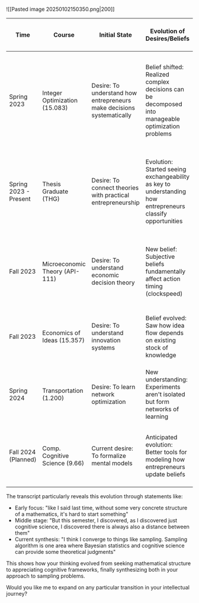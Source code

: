 ![[Pasted image 20250102150350.png|200]]

| Time                  | Course                         | Initial State                                                         | Evolution of Desires/Beliefs                                                                               | Instructor, Insight, Unexpected Discoveries                                                                                                                       |
| --------------------- | ------------------------------ | --------------------------------------------------------------------- | ---------------------------------------------------------------------------------------------------------- | ----------------------------------------------------------------------------------------------------------------------------------------------------------------- |
| Spring 2023           | Integer Optimization (15.083)  | Desire: To understand how entrepreneurs make decisions systematically | Belief shifted: Realized complex decisions can be decomposed into manageable optimization problems         | Prof.Alex Jacquiliat<br>Through optimization techniques, saw how entrepreneurial experimentation could be structured as sub-problems rather than one big decision |
| Spring 2023 - Present | Thesis Graduate (THG)          | Desire: To connect theories with practical entrepreneurship           | Evolution: Started seeing exchangeability as key to understanding how entrepreneurs classify opportunities | Prof.Charles Fine<br>Discussions revealed how patterns in entrepreneurial learning could be formalized through Bayesian frameworks                                |
| Fall 2023             | Microeconomic Theory (API-111) | Desire: To understand economic decision theory                        | New belief: Subjective beliefs fundamentally affect action timing (clockspeed)                             | Prof.Luis Armona<br>Professor's computational Bayesian approach showed how theory could become practical tools                                                    |
| Fall 2023             | Economics of Ideas (15.357)    | Desire: To understand innovation systems                              | Belief evolved: Saw how idea flow depends on existing stock of knowledge                                   | Prof.Scott Stern<br>Realized entrepreneurial sampling must adapt to ecosystem context                                                                             |
| Spring 2024           | Transportation (1.200)         | Desire: To learn network optimization                                 | New understanding: Experiments aren't isolated but form networks of learning                               | Prof.Cathy Wu<br>Connected network theory to how entrepreneurs navigate possibility spaces                                                                        |
| Fall 2024 (Planned)   | Comp. Cognitive Science (9.66) | Current desire: To formalize mental models                            | Anticipated evolution: Better tools for modeling how entrepreneurs update beliefs                          | Prof.Josh Tenenbaum<br>Seeking to connect cognitive science tools with Bayesian inference                                                                         |

The transcript particularly reveals this evolution through statements like:
- Early focus: "like I said last time, without some very concrete structure of a mathematics, it's hard to start something"
- Middle stage: "But this semester, I discovered, as I discovered just cognitive science, I discovered there is always also a distance between them"
- Current synthesis: "I think I converge to things like sampling. Sampling algorithm is one area where Bayesian statistics and cognitive science can provide some theoretical judgments"

This shows how your thinking evolved from seeking mathematical structure to appreciating cognitive frameworks, finally synthesizing both in your approach to sampling problems.

Would you like me to expand on any particular transition in your intellectual journey?